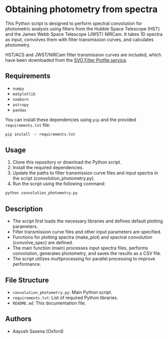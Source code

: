 # Obtaining photometry from spectra

This Python script is designed to perform spectral convolution for photometric analysis using filters from the Hubble Space Telescope (HST) and the James Webb Space Telescope (JWST) NIRCam. It takes 1D spectra as input, convolves them with filter transmission curves, and calculates photometry.

HST/ACS and JWST/NIRCam filter transmission curves are included, which have been downloaded from the [SVO Filter Profile service](http://svo2.cab.inta-csic.es/svo/theory/fps/).

## Requirements

- `numpy`
- `matplotlib`
- `seaborn`
- `astropy`
- `pandas`

You can install these dependencies using `pip` and the provided `requirements.txt` file:

```bash
pip install -r requirements.txt
```

## Usage

1. Clone this repository or download the Python script.
2. Install the required dependencies.
3. Update the paths to filter transmission curve files and input spectra in the script (convolution_photometry.py).
4. Run the script using the following command:

```bash
python convolution_photometry.py
```

## Description

- The script first loads the necessary libraries and defines default plotting parameters.
- Filter transmission curve files and other input parameters are specified.
- Functions for plotting spectra (make_plot) and spectral convolution (convolve_spec) are defined.
- The main function (main) processes input spectra files, performs convolution, generates photometry, and saves the results as a CSV file.
- The script utilizes multiprocessing for parallel processing to improve performance.

## File Structure

- `convolution_photometry.py`: Main Python script.
- `requirements.txt`: List of required Python libraries.
- `README.md`: This documentation file.

## Authors

- Aayush Saxena (Oxford)